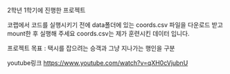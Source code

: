 2학년 1학기에 진행한 프로젝트

코랩에서 코드를 실행시키기 전에 data폴더에 있는 coords.csv 파일을 다운로드 받고
mount한 후 실행해 주세요
coords.csv는 제가 훈련시킨 데이터 입니다.

프로젝트 목표 : 택시를 잡으려는 승객과 그냥 지나가는 행인을 구분

youtube링크
https://www.youtube.com/watch?v=qXH0cVjubnU
